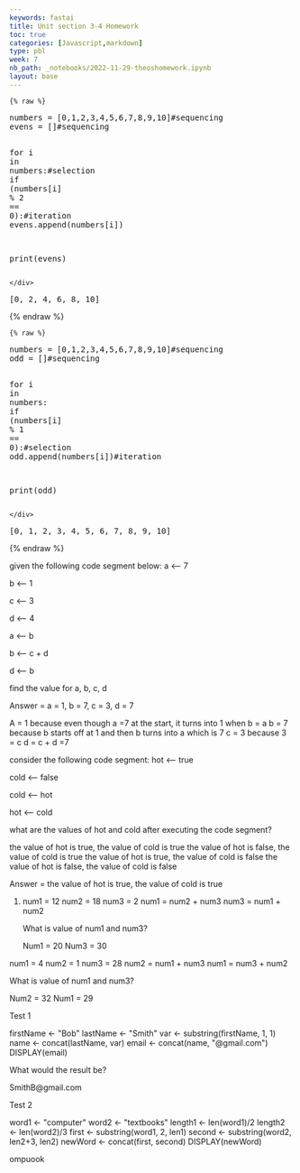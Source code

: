 ```yaml
---
keywords: fastai
title: Unit section 3-4 Homework
toc: true
categories: [Javascript,markdown]
type: pbl
week: 7
nb_path: _notebooks/2022-11-29-theoshomework.ipynb
layout: base
---
```


<!--
#################################################
### THIS FILE WAS AUTOGENERATED! DO NOT EDIT! ###
#################################################
# file to edit: _notebooks/2022-11-29-theoshomework.ipynb
-->

<div class="container" id="notebook-container">
        
    {% raw %}
    
<div class="cell border-box-sizing code_cell rendered">
<div class="input">

<div class="inner_cell">
    <div class="input_area">
<div class=" highlight hl-ipython3"><pre><span></span><span class="n">numbers</span> <span class="o">=</span> <span class="p">[</span><span class="mi">0</span><span class="p">,</span><span class="mi">1</span><span class="p">,</span><span class="mi">2</span><span class="p">,</span><span class="mi">3</span><span class="p">,</span><span class="mi">4</span><span class="p">,</span><span class="mi">5</span><span class="p">,</span><span class="mi">6</span><span class="p">,</span><span class="mi">7</span><span class="p">,</span><span class="mi">8</span><span class="p">,</span><span class="mi">9</span><span class="p">,</span><span class="mi">10</span><span class="p">]</span><span class="c1">#sequencing</span>
<span class="n">evens</span> <span class="o">=</span> <span class="p">[]</span><span class="c1">#sequencing</span>

<span class="k">for</span> <span class="n">i</span> <span class="ow">in</span> <span class="n">numbers</span><span class="p">:</span><span class="c1">#selection</span>
    <span class="k">if</span> <span class="p">(</span><span class="n">numbers</span><span class="p">[</span><span class="n">i</span><span class="p">]</span> <span class="o">%</span> <span class="mi">2</span> <span class="o">==</span> <span class="mi">0</span><span class="p">):</span><span class="c1">#iteration</span>
        <span class="n">evens</span><span class="o">.</span><span class="n">append</span><span class="p">(</span><span class="n">numbers</span><span class="p">[</span><span class="n">i</span><span class="p">])</span>

<span class="nb">print</span><span class="p">(</span><span class="n">evens</span><span class="p">)</span>
</pre></div>

    </div>
</div>
</div>

<div class="output_wrapper">
<div class="output">

<div class="output_area">

<div class="output_subarea output_stream output_stdout output_text">
<pre>[0, 2, 4, 6, 8, 10]
</pre>
</div>
</div>

</div>
</div>

</div>
    {% endraw %}

    {% raw %}
    
<div class="cell border-box-sizing code_cell rendered">
<div class="input">

<div class="inner_cell">
    <div class="input_area">
<div class=" highlight hl-ipython3"><pre><span></span><span class="n">numbers</span> <span class="o">=</span> <span class="p">[</span><span class="mi">0</span><span class="p">,</span><span class="mi">1</span><span class="p">,</span><span class="mi">2</span><span class="p">,</span><span class="mi">3</span><span class="p">,</span><span class="mi">4</span><span class="p">,</span><span class="mi">5</span><span class="p">,</span><span class="mi">6</span><span class="p">,</span><span class="mi">7</span><span class="p">,</span><span class="mi">8</span><span class="p">,</span><span class="mi">9</span><span class="p">,</span><span class="mi">10</span><span class="p">]</span><span class="c1">#sequencing</span>
<span class="n">odd</span> <span class="o">=</span> <span class="p">[]</span><span class="c1">#sequencing</span>

<span class="k">for</span> <span class="n">i</span> <span class="ow">in</span> <span class="n">numbers</span><span class="p">:</span>
    <span class="k">if</span> <span class="p">(</span><span class="n">numbers</span><span class="p">[</span><span class="n">i</span><span class="p">]</span> <span class="o">%</span> <span class="mi">1</span> <span class="o">==</span> <span class="mi">0</span><span class="p">):</span><span class="c1">#selection</span>
        <span class="n">odd</span><span class="o">.</span><span class="n">append</span><span class="p">(</span><span class="n">numbers</span><span class="p">[</span><span class="n">i</span><span class="p">])</span><span class="c1">#iteration</span>

<span class="nb">print</span><span class="p">(</span><span class="n">odd</span><span class="p">)</span>
</pre></div>

    </div>
</div>
</div>

<div class="output_wrapper">
<div class="output">

<div class="output_area">

<div class="output_subarea output_stream output_stdout output_text">
<pre>[0, 1, 2, 3, 4, 5, 6, 7, 8, 9, 10]
</pre>
</div>
</div>

</div>
</div>

</div>
    {% endraw %}

<div class="cell border-box-sizing text_cell rendered"><div class="inner_cell">
<div class="text_cell_render border-box-sizing rendered_html">
<p>given the following code segment below:
a ⟵ 7</p>
<p>b ⟵ 1</p>
<p>c ⟵ 3</p>
<p>d ⟵ 4</p>
<p>a ⟵ b</p>
<p>b ⟵ c + d</p>
<p>d ⟵ b</p>
<p>find the value for a, b, c, d</p>
<p>Answer = a = 1, b = 7, c = 3, d = 7</p>
<p>A = 1 because even though a =7 at the start, it turns into 1 when b = a
b = 7 because b starts off at 1 and then b turns into a which is 7
c = 3 because 3 = c
d = c + d =7</p>

</div>
</div>
</div>
<div class="cell border-box-sizing text_cell rendered"><div class="inner_cell">
<div class="text_cell_render border-box-sizing rendered_html">
<p>consider the following code segment:
hot ⟵ true</p>
<p>cold ⟵ false</p>
<p>cold ⟵ hot</p>
<p>hot ⟵ cold</p>
<p>what are the values of hot and cold after executing the code segment?</p>
<p>the value of hot is true, the value of cold is true
the value of hot is false, the value of cold is true
the value of hot is true, the value of cold is false
the value of hot is false, the value of cold is false</p>
<p>Answer =  the value of hot is true, the value of cold is true</p>

</div>
</div>
</div>
<div class="cell border-box-sizing text_cell rendered"><div class="inner_cell">
<div class="text_cell_render border-box-sizing rendered_html">
<ol>
<li><p>num1 = 12
num2 = 18
num3 = 2
num1 = num2 + num3
num3 = num1 + num2</p>
<p>What is value of num1 and num3?</p>
<p>Num1 = 20
Num3 = 30</p>
</li>
</ol>

</div>
</div>
</div>
<div class="cell border-box-sizing text_cell rendered"><div class="inner_cell">
<div class="text_cell_render border-box-sizing rendered_html">
<p>num1 = 4
   num2 = 1
   num3 = 28
   num2 = num1 + num3
   num1 = num3 + num2</p>
<p>What is value of num1 and num3?</p>
<p>Num2 = 32
   Num1 = 29</p>

</div>
</div>
</div>
<div class="cell border-box-sizing text_cell rendered"><div class="inner_cell">
<div class="text_cell_render border-box-sizing rendered_html">
<p>Test 1</p>
<p>firstName &lt;- "Bob" lastName &lt;- "Smith" var &lt;- substring(firstName, 1, 1) name &lt;- concat(lastName, var) email &lt;- concat(name, "@gmail.com") DISPLAY(email)</p>
<p>What would the result be?</p>
<p>SmithB@gmail.com</p>

</div>
</div>
</div>
<div class="cell border-box-sizing text_cell rendered"><div class="inner_cell">
<div class="text_cell_render border-box-sizing rendered_html">
<p>Test 2</p>
<p>word1 &lt;- "computer" word2 &lt;- "textbooks" length1 &lt;- len(word1)/2 length2 &lt;- len(word2)/3 first &lt;- substring(word1, 2, len1) second &lt;- substring(word2, len2+3, len2) newWord &lt;- concat(first, second) DISPLAY(newWord)</p>
<p>ompuook</p>

</div>
</div>
</div>
</div>
 

